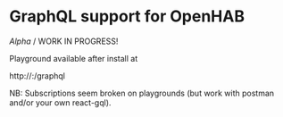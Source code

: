# GraphQL support for OpenHAB

*Alpha* / WORK IN PROGRESS!

Playground available after install at

http://<openhab-url>:<port>/graphql

NB: Subscriptions seem broken on playgrounds (but work with postman and/or your
own react-gql).

